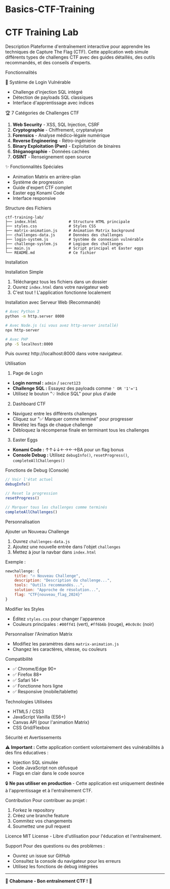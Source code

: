 # Basics-CTF-Training
# CTF Training Lab

 Description
Plateforme d'entraînement interactive pour apprendre les techniques de Capture The Flag (CTF). Cette application web simule différents types de challenges CTF avec des guides détaillés, des outils recommandés, et des conseils d'experts.

 Fonctionnalités

 🚨 Système de Login Vulnérable
- Challenge d'injection SQL intégré
- Détection de payloads SQL classiques
- Interface d'apprentissage avec indices

 🏆 7 Catégories de Challenges CTF
1. **Web Security** - XSS, SQL Injection, CSRF
2. **Cryptographie** - Chiffrement, cryptanalyse
3. **Forensics** - Analyse médico-légale numérique
4. **Reverse Engineering** - Rétro-ingénierie
5. **Binary Exploitation (Pwn)** - Exploitation de binaires
6. **Stéganographie** - Données cachées
7. **OSINT** - Renseignement open source

 ✨ Fonctionnalités Spéciales
- Animation Matrix en arrière-plan
- Système de progression
- Guide d'expert CTF complet
- Easter egg Konami Code
- Interface responsive

 Structure des Fichiers

```
ctf-training-lab/
├── index.html              # Structure HTML principale
├── styles.css              # Styles CSS
├── matrix-animation.js     # Animation Matrix background
├── challenges-data.js      # Données des challenges
├── login-system.js         # Système de connexion vulnérable
├── challenge-system.js     # Logique des challenges
├── main.js                 # Script principal et Easter eggs
└── README.md               # Ce fichier
```

 Installation

 Installation Simple
1. Téléchargez tous les fichiers dans un dossier
2. Ouvrez `index.html` dans votre navigateur web
3. C'est tout ! L'application fonctionne localement

 Installation avec Serveur Web (Recommandé)
```bash
# Avec Python 3
python -m http.server 8000

# Avec Node.js (si vous avez http-server installé)
npx http-server

# Avec PHP
php -S localhost:8000
```

Puis ouvrez http://localhost:8000 dans votre navigateur.

 Utilisation

 1. Page de Login
- **Login normal :** `admin` / `secret123`
- **Challenge SQL :** Essayez des payloads comme `' OR '1'='1`
- Utilisez le bouton "💡 Indice SQL" pour plus d'aide

 2. Dashboard CTF
- Naviguez entre les différents challenges
- Cliquez sur "✅ Marquer comme terminé" pour progresser
- Révélez les flags de chaque challenge
- Débloquez la récompense finale en terminant tous les challenges

 3. Easter Eggs
- **Konami Code :** ↑↑↓↓←→←→BA pour un flag bonus
- **Console Debug :** Utilisez `debugInfo()`, `resetProgress()`, `completeAllChallenges()`

 Fonctions de Debug (Console)

```javascript
// Voir l'état actuel
debugInfo()

// Reset la progression
resetProgress()

// Marquer tous les challenges comme terminés
completeAllChallenges()
```

 Personnalisation

 Ajouter un Nouveau Challenge
1. Ouvrez `challenges-data.js`
2. Ajoutez une nouvelle entrée dans l'objet `challenges`
3. Mettez à jour la navbar dans `index.html`

Exemple :
```javascript
newchallenge: {
    title: "🔥 Nouveau Challenge",
    description: "Description du challenge...",
    tools: "Outils recommandés...",
    solution: "Approche de résolution...",
    flag: "CTF{nouveau_flag_2024}"
}
```

 Modifier les Styles
- Éditez `styles.css` pour changer l'apparence
- Couleurs principales : `#00ff41` (vert), `#ff6b6b` (rouge), `#0c0c0c` (noir)

 Personnaliser l'Animation Matrix
- Modifiez les paramètres dans `matrix-animation.js`
- Changez les caractères, vitesse, ou couleurs

 Compatibilité
- ✅ Chrome/Edge 90+
- ✅ Firefox 88+
- ✅ Safari 14+
- ✅ Fonctionne hors ligne
- ✅ Responsive (mobile/tablette)

 Technologies Utilisées
- HTML5 / CSS3
- JavaScript Vanilla (ES6+)
- Canvas API (pour l'animation Matrix)
- CSS Grid/Flexbox

 Sécurité et Avertissements

⚠️ **Important :** Cette application contient volontairement des vulnérabilités à des fins éducatives :
- Injection SQL simulée
- Code JavaScript non obfusqué
- Flags en clair dans le code source

🔒 **Ne pas utiliser en production** - Cette application est uniquement destinée à l'apprentissage et à l'entraînement CTF.

 Contribution
Pour contribuer au projet :
1. Forkez le repository
2. Créez une branche feature
3. Commitez vos changements
4. Soumettez une pull request

 Licence
MIT License - Libre d'utilisation pour l'éducation et l'entraînement.

 Support
Pour des questions ou des problèmes :
- Ouvrez un issue sur GitHub
- Consultez la console du navigateur pour les erreurs
- Utilisez les fonctions de debug intégrées

---

🎯 **Chabmane - Bon entraînement CTF !** 🚀
